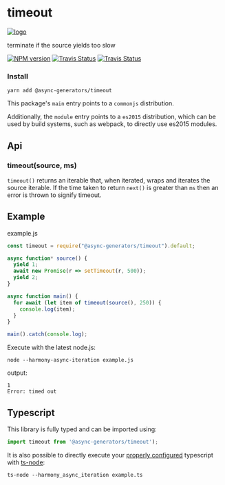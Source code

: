 # timeout
[![logo](https://avatars1.githubusercontent.com/u/31987273?v=4&s=110)][async-url]

terminate if the source yields too slow 

[![NPM version][npm-image]][npm-url]
[![Travis Status][travis-image]][travis-url]
[![Travis Status][codecov-image]][codecov-url]

### Install
```
yarn add @async-generators/timeout
```

This package's `main` entry points to a `commonjs` distribution. 

Additionally, the `module` entry points to a `es2015` distribution, which can be used by build systems, such as webpack, to directly use es2015 modules. 

## Api

### timeout(source, ms)

<code>timeout()</code> returns an iterable that, when iterated, wraps and iterates the source iterable. If the time taken to return `next()` is greater than `ms` then an error is thrown to signify timeout. 

## Example

example.js
```js
const timeout = require("@async-generators/timeout").default;

async function* source() {
  yield 1;
  await new Promise(r => setTimeout(r, 500));
  yield 2;
}

async function main() {
  for await (let item of timeout(source(), 250)) {
    console.log(item);
  }
}

main().catch(console.log);
```

Execute with the latest node.js: 

```
node --harmony-async-iteration example.js
```

output:
```
1
Error: timed out
```
## Typescript

This library is fully typed and can be imported using: 

```ts
import timeout from '@async-generators/timeout');
```

It is also possible to directly execute your [properly configured](https://stackoverflow.com/a/43694282/1657476) typescript with [ts-node](https://www.npmjs.com/package/ts-node):

```
ts-node --harmony_async_iteration example.ts
```

[npm-url]: https://npmjs.org/package/@async-generators/timeout
[npm-image]: https://img.shields.io/npm/v/@async-generators/timeout.svg
[npm-downloads]: https://img.shields.io/npm/dm/@async-generators/timeout.svg
[travis-url]: https://travis-ci.org/async-generators/timeout
[travis-image]: https://img.shields.io/travis/async-generators/timeout/master.svg
[codecov-url]: https://codecov.io/gh/async-generators/timeout
[codecov-image]: https://codecov.io/gh/async-generators/timeout/branch/master/graph/badge.svg
[async-url]: https://github.com/async-generators